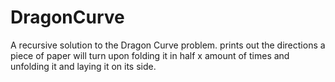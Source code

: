# DragonCurve
A recursive solution to the Dragon Curve problem. prints out the directions a piece of paper will
turn upon folding it in half x amount of times and unfolding it and laying it on its side.
